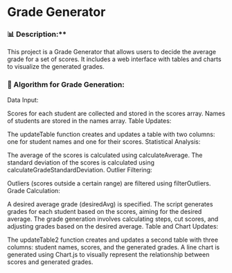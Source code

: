 # Grade Generator

### 📊 Description:**
This project is a Grade Generator that allows users to decide the average grade for a set of scores. It includes a web interface with tables and charts to visualize the generated grades.

### 🔧 Algorithm for Grade Generation:

Data Input:

Scores for each student are collected and stored in the scores array.
Names of students are stored in the names array.
Table Updates:

The updateTable function creates and updates a table with two columns: one for student names and one for their scores.
Statistical Analysis:

The average of the scores is calculated using calculateAverage.
The standard deviation of the scores is calculated using calculateGradeStandardDeviation.
Outlier Filtering:

Outliers (scores outside a certain range) are filtered using filterOutliers.
Grade Calculation:

A desired average grade (desiredAvg) is specified.
The script generates grades for each student based on the scores, aiming for the desired average.
The grade generation involves calculating steps, cut scores, and adjusting grades based on the desired average.
Table and Chart Updates:

The updateTable2 function creates and updates a second table with three columns: student names, scores, and the generated grades.
A line chart is generated using Chart.js to visually represent the relationship between scores and generated grades.

